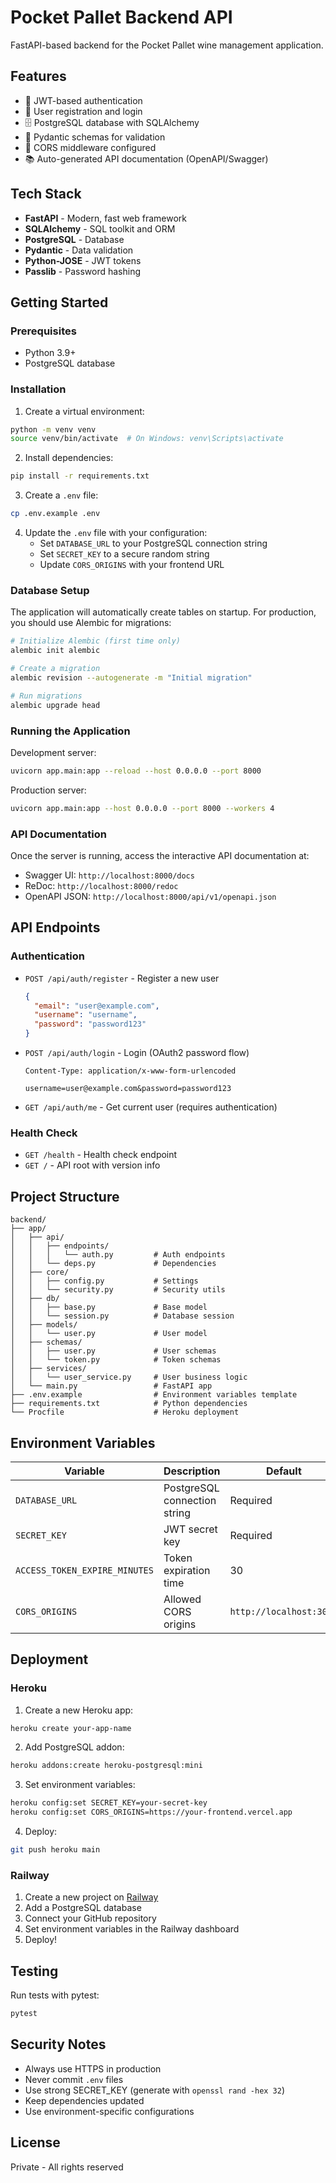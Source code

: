 # Pocket Pallet Backend API

FastAPI-based backend for the Pocket Pallet wine management application.

## Features

- 🔐 JWT-based authentication
- 👤 User registration and login
- 🗄️ PostgreSQL database with SQLAlchemy
- 📝 Pydantic schemas for validation
- 🔄 CORS middleware configured
- 📚 Auto-generated API documentation (OpenAPI/Swagger)

## Tech Stack

- **FastAPI** - Modern, fast web framework
- **SQLAlchemy** - SQL toolkit and ORM
- **PostgreSQL** - Database
- **Pydantic** - Data validation
- **Python-JOSE** - JWT tokens
- **Passlib** - Password hashing

## Getting Started

### Prerequisites

- Python 3.9+
- PostgreSQL database

### Installation

1. Create a virtual environment:
```bash
python -m venv venv
source venv/bin/activate  # On Windows: venv\Scripts\activate
```

2. Install dependencies:
```bash
pip install -r requirements.txt
```

3. Create a `.env` file:
```bash
cp .env.example .env
```

4. Update the `.env` file with your configuration:
   - Set `DATABASE_URL` to your PostgreSQL connection string
   - Set `SECRET_KEY` to a secure random string
   - Update `CORS_ORIGINS` with your frontend URL

### Database Setup

The application will automatically create tables on startup. For production, you should use Alembic for migrations:

```bash
# Initialize Alembic (first time only)
alembic init alembic

# Create a migration
alembic revision --autogenerate -m "Initial migration"

# Run migrations
alembic upgrade head
```

### Running the Application

Development server:
```bash
uvicorn app.main:app --reload --host 0.0.0.0 --port 8000
```

Production server:
```bash
uvicorn app.main:app --host 0.0.0.0 --port 8000 --workers 4
```

### API Documentation

Once the server is running, access the interactive API documentation at:

- Swagger UI: `http://localhost:8000/docs`
- ReDoc: `http://localhost:8000/redoc`
- OpenAPI JSON: `http://localhost:8000/api/v1/openapi.json`

## API Endpoints

### Authentication

- `POST /api/auth/register` - Register a new user
  ```json
  {
    "email": "user@example.com",
    "username": "username",
    "password": "password123"
  }
  ```

- `POST /api/auth/login` - Login (OAuth2 password flow)
  ```
  Content-Type: application/x-www-form-urlencoded
  
  username=user@example.com&password=password123
  ```

- `GET /api/auth/me` - Get current user (requires authentication)

### Health Check

- `GET /health` - Health check endpoint
- `GET /` - API root with version info

## Project Structure

```
backend/
├── app/
│   ├── api/
│   │   ├── endpoints/
│   │   │   └── auth.py         # Auth endpoints
│   │   └── deps.py             # Dependencies
│   ├── core/
│   │   ├── config.py           # Settings
│   │   └── security.py         # Security utils
│   ├── db/
│   │   ├── base.py             # Base model
│   │   └── session.py          # Database session
│   ├── models/
│   │   └── user.py             # User model
│   ├── schemas/
│   │   ├── user.py             # User schemas
│   │   └── token.py            # Token schemas
│   ├── services/
│   │   └── user_service.py     # User business logic
│   └── main.py                 # FastAPI app
├── .env.example                # Environment variables template
├── requirements.txt            # Python dependencies
└── Procfile                    # Heroku deployment
```

## Environment Variables

| Variable | Description | Default |
|----------|-------------|---------|
| `DATABASE_URL` | PostgreSQL connection string | Required |
| `SECRET_KEY` | JWT secret key | Required |
| `ACCESS_TOKEN_EXPIRE_MINUTES` | Token expiration time | 30 |
| `CORS_ORIGINS` | Allowed CORS origins | `http://localhost:3000` |

## Deployment

### Heroku

1. Create a new Heroku app:
```bash
heroku create your-app-name
```

2. Add PostgreSQL addon:
```bash
heroku addons:create heroku-postgresql:mini
```

3. Set environment variables:
```bash
heroku config:set SECRET_KEY=your-secret-key
heroku config:set CORS_ORIGINS=https://your-frontend.vercel.app
```

4. Deploy:
```bash
git push heroku main
```

### Railway

1. Create a new project on [Railway](https://railway.app)
2. Add a PostgreSQL database
3. Connect your GitHub repository
4. Set environment variables in the Railway dashboard
5. Deploy!

## Testing

Run tests with pytest:
```bash
pytest
```

## Security Notes

- Always use HTTPS in production
- Never commit `.env` files
- Use strong SECRET_KEY (generate with `openssl rand -hex 32`)
- Keep dependencies updated
- Use environment-specific configurations

## License

Private - All rights reserved

